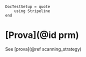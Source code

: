 ```@meta
DocTestSetup = quote
    using Stripeline
end
```

# [Prova](@id prm)

See [prova](@ref scanning_strategy)